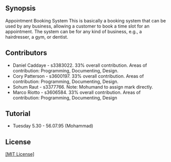 ## Synopsis

Appointment Booking System
This is basically a booking system that can be used by any business, allowing a
customer to book a time slot for an appointment. The system can be for any kind of
business, e.g., a hairdresser, a gym, or dentist.

## Contributors

- Daniel Caddaye - s3383022. 33% overall contribution. Areas of contribution: Programming, Documenting, Design.
- Cory Patterson - s3600197. 33% overall contribution. Areas of contribution: Programming, Documenting, Design.
- Sohum Raut - s3377766. Note: Mohumand to assign mark directly. 
- Marco Riotto - s3606584. 33% overall contribution. Areas of contribution: Programming, Documenting, Design

## Tutorial
- Tuesday 5.30 - 56.07.95 (Mohammad)

## License

[[MIT License]](LICENSE.md)
